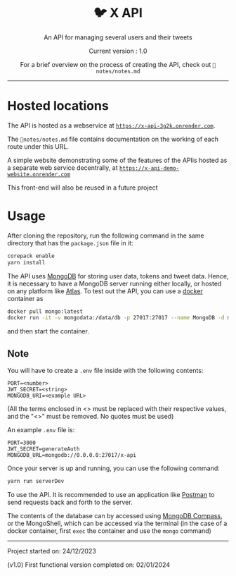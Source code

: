 <div align="center">
<h1>🐦 X API </h1>

An API for managing several users and their tweets

Current version : 1.0

For a brief overview on the process of creating the API, check out
`📁notes/notes.md`

</div>

---

# Hosted locations

The API is hosted as a webservice at [`https://x-api-3g2k.onrender.com`](https://x-api-3g2k.onrender.com).

The `📁notes/notes.md` file contains documentation on the working of each route under
this URL.

A simple website demonstrating some of the features of the APIis hosted as a
separate web service decentrally, at [`https://x-api-demo-website.onrender.com`](https://x-api-demo-website.onrender.com)

This front-end will also be reused in a future project

# Usage

After cloning the repository, run the following command in
the same directory that has the `package.json` file in it:

```bash
corepack enable
yarn install
```

The API uses [MongoDB](https://www.mongodb.com/)
for storing user data, tokens and tweet
data. Hence, it is necessary to have a
MongoDB server running either locally, or hosted on any platform
like [Atlas](https://www.mongodb.com/cloud/atlas/register).
To test out the API, you can use a [docker](https://www.docker.com/)
container as

```bash
docker pull mongo:latest
docker run -it -v mongodata:/data/db -p 27017:27017 --name MongoDB -d mongo:latest
```

and then start the container.

## Note

You will have to create a `.env` file inside with the following contents:

```env
PORT=<number>
JWT_SECRET=<string>
MONGODB_URI=<example URL>
```

(All the terms enclosed in <> must be replaced with their respective values,
and the "<>" must be removed. No quotes must be used)

An example `.env` file is:

```env
PORT=3000
JWT_SECRET=generateAuth
MONGODB_URL=mongodb://0.0.0.0:27017/x-api
```

Once your server is up and running, you can use the following command:

```bash
yarn run serverDev
```

To use the API. It is recommended to use an application like
[Postman](https://www.postman.com/) to
send requests back and forth to the server.

The contents of the database can by accessed using
[MongoDB Compass](https://www.mongodb.com/products/compass), or
the MongoShell, which can be accessed via the terminal (in the case of
a docker container, first `exec` the container and use the `mongo` command)

---

Project started on: 24/12/2023

(v1.0) First functional version completed on: 02/01/2024
